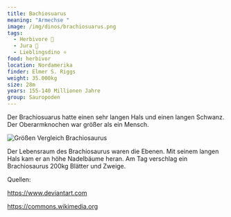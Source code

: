 ```yaml
---
title: Bachiosuarus
meaning: "Armechse "
image: /img/dinos/brachiosuarus.png
tags:
  - Herbivore 🌿
  - Jura 🦴
  - Lieblingsdino ⭐
food: herbivor
location: Nordamerika
finder: Elmer S. Riggs
weight: 35.000kg
size: 28m
years: 155-140 Millionen Jahre
group: Sauropoden
---
```

 Der Brachiosuarus hatte einen sehr langen Hals und einen langen Schwanz. Der Oberarmknochen war größer als ein Mensch.

![Größen Vergleich Brachiosaurus ](/img/dinos/brachiosaurus-vergleich.png)



Der Lebensraum des Brachiosaurus waren die Ebenen. Mit seinem langen Hals kam er an höhe Nadelbäume heran. Am Tag verschlag ein Brachiosaurus 200kg Blätter und Zweige.



Quellen:

https://www.deviantart.com

https://commons.wikimedia.org
